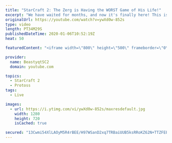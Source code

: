 ```yaml
---
title: "StarCraft 2: The Zerg is Having the WORST Game of His Life!"
excerpt: "We have waited for months, and now it's finally here! This is the VOID RAYS to GRANDMASTER series! With the new balance changes to speedy Void Rays in the latest patch, we can now begin the series right! At this point in the series, we are introducing other units into the composition to make the games"
originalUrl: https://youtube.com/watch?v=ywXd0w-852s
type: video
length: PT34M29S
publishedDateTime: 2020-01-06T10:52:19Z
heat: 50

featuredContent: "<iframe width=\"800\" height=\"500\" frameborder=\"0\" src=\"https://www.youtube.com/embed/ywXd0w-852s\" allow=\"accelerometer; autoplay; encrypted-media; gyroscope; picture-in-picture\" allowfullscreen></iframe>"

provider:
  name: BeastyqtSC2
  domain: youtube.com

topics:
  - StarCraft 2
  - Protoss
tags:
  - Live

images:
  - url: https://i.ytimg.com/vi/ywXd0w-852s/maxresdefault.jpg
    width: 1280
    height: 720
    isCached: true

secured: "13Cwmi54XlLAOyM5R4rBEE/H97WSanD2xq7TRBaiUUB5ksRRoKZ62N+TTZFEE/qiw6H/pPiVEwX6pjuUTNFvYvn1qcCppqDNdWfItOkn04Ev9/MF1g4GOmnVqyoFDKhp939ABxbi9Oc5g3lp4WJHNL1wVyO1puo0JruVs34OybMqIUzymrf27h5y2utvKz/g/6RqR8ZcFsYgNdPcPUY+Ja6gO2q3nCkjEI/4CoRc1+C0eTg6rFA/oWdB4dRrza2O3NjpuI+hHzThuedhYaYH75/y4/HGz558R3xzL+xczOkOXU8gHXqD+b/E8XL/+qnK7FUKAiX3QE3+W0GVIvKrLQ6zWUEtC0tD3TXnTiu0d8/ftPh+aX+YL+wG/kI1cr4tANFLkg89aoH1u6ZF+hgfZ7GJ7V5J8T0HhGs53/xeVgI=;7w75gSJsjQudtGh1yqQ1KA=="
---
```


